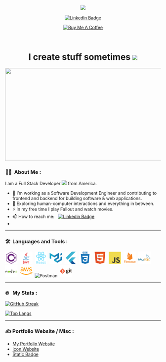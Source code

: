<p align="center"><img src="https://media.giphy.com/media/bJ4TVNYNUympPgcpem/giphy.gif" width="150"/></p>
<p align="center">
<a href="https://www.linkedin.com/in/hunterreesewalker/"><img src="https://img.shields.io/badge/LinkedIn-blue?style=for-the-badge&logo=linkedin&logoColor=white" alt="LinkedIn Badge"></a>
</p>
<p align="center">
<a href="https://www.buymeacoffee.com/atravos" target="_blank"><img src="https://cdn.buymeacoffee.com/buttons/default-orange.png" alt="Buy Me A Coffee" height="41" width="174"></a>
</p>
<p align="center"><img src="https://komarev.com/ghpvc/?username=Atravos&style=flat-square&color=blue" alt=""></p>

<h1 align="center">I create stuff sometimes <img src="https://media.giphy.com/media/lnSbbEZ1Sr9EikvJEN/giphy-downsized.gif" width="40" ></h1>

<p align="center"><img src="https://media.giphy.com/media/dWesBcTLavkZuG35MI/giphy.gif" width="600" height="300"  /></p>

### :woman_technologist: &nbsp;About Me :

I am a Full Stack Developer <img src="https://media.giphy.com/media/WUlplcMpOCEmTGBtBW/giphy.gif" width="30"> from America.

- 🔭 I’m working as a Software Development Engineer and contributing to frontend and backend for building software & web applications.
- 🌱 Exploring human-computer interactions and everything in between.
- ⚡ In my free time I play Fallout and watch movies. 
- 📫 How to reach me: &nbsp; [![Linkedin Badge](https://img.shields.io/badge/-hunter-blue?style=flat&logo=Linkedin&logoColor=white)](https://www.linkedin.com/in/hunterreesewalker)
- 
---

### 🛠 &nbsp;Languages and Tools :

<p>
<img src="https://github.com/devicons/devicon/blob/master/icons/csharp/csharp-line.svg" title="C#" alt="C#" width="40" height="40"/>&nbsp;
<img src="https://github.com/devicons/devicon/blob/master/icons/java/java-original-wordmark.svg" title="Java" alt="Java" width="40" height="40"/>&nbsp;
<img src="https://github.com/devicons/devicon/blob/master/icons/react/react-original-wordmark.svg" title="React" alt="React" width="40" height="40"/>&nbsp;
<img src="https://github.com/devicons/devicon/blob/master/icons/materialui/materialui-original.svg" title="Material UI" alt="Material UI" width="40" height="40"/>&nbsp;
<img src="https://github.com/devicons/devicon/blob/master/icons/flutter/flutter-original.svg" title="Flutter" alt="Flutter" width="40" height="40"/>&nbsp;
<img src="https://github.com/devicons/devicon/blob/master/icons/css3/css3-plain-wordmark.svg"  title="CSS3" alt="CSS" width="40" height="40"/>&nbsp;
<img src="https://github.com/devicons/devicon/blob/master/icons/html5/html5-original.svg" title="HTML5" alt="HTML" width="40" height="40"/>&nbsp;
<img src="https://github.com/devicons/devicon/blob/master/icons/javascript/javascript-original.svg" title="JavaScript" alt="JavaScript" width="40" height="40"/>&nbsp;
<img src="https://github.com/devicons/devicon/blob/master/icons/firebase/firebase-plain-wordmark.svg" title="Firebase" alt="Firebase" width="40" height="40"/>&nbsp;
<img src="https://github.com/devicons/devicon/blob/master/icons/mysql/mysql-original-wordmark.svg" title="MySQL"  alt="MySQL" width="40" height="40"/>&nbsp;
<img src="https://github.com/devicons/devicon/blob/master/icons/nodejs/nodejs-original-wordmark.svg" title="NodeJS" alt="NodeJS" width="40" height="40"/>&nbsp;
<img src="https://github.com/devicons/devicon/blob/master/icons/amazonwebservices/amazonwebservices-plain-wordmark.svg" title="AWS" alt="AWS" width="40" height="40"/>&nbsp;
<img src="https://www.vectorlogo.zone/logos/getpostman/getpostman-icon.svg" title="Postman"  alt="Postman" width="40" height="40"/>&nbsp;
<img src="https://github.com/devicons/devicon/blob/master/icons/git/git-original-wordmark.svg" title="Git" **alt="Git" width="40" height="40"/>&nbsp;
</p>

---

### 🔥 &nbsp; My Stats :
[![GitHub Streak](http://github-readme-streak-stats.herokuapp.com?user=Atravos&theme=dark&background=000000)](https://git.io/streak-stats)

[![Top Langs](https://github-readme-stats.vercel.app/api/top-langs/?username=Atravos&layout=compact&theme=vision-friendly-dark)](https://github.com/anuraghazra/github-readme-stats)

---

### ✍️ Portfolio Website / Misc : 
- [My Portfolio Website](https://www.atravos.com/)
- [Icon Website](https://github.com/devicons/devicon/)
- [Static Badge](https://shields.io/badges)<!-- BLOG-POST-LIST:START -->
<!-- BLOG-POST-LIST:END -->
